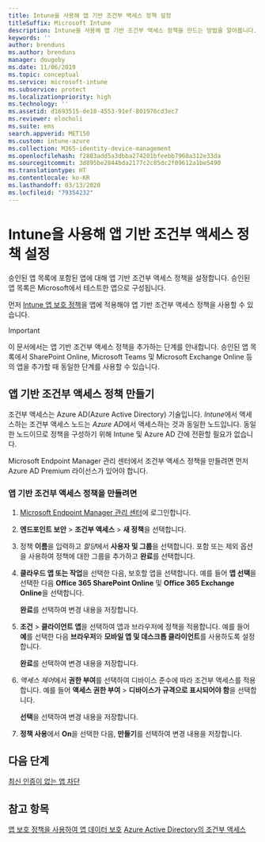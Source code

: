 ```yaml
---
title: Intune을 사용해 앱 기반 조건부 액세스 정책 설정
titleSuffix: Microsoft Intune
description: Intune을 사용해 앱 기반 조건부 액세스 정책을 만드는 방법을 알아봅니다.
keywords: ''
author: brenduns
ms.author: brenduns
manager: dougeby
ms.date: 11/06/2019
ms.topic: conceptual
ms.service: microsoft-intune
ms.subservice: protect
ms.localizationpriority: high
ms.technology: ''
ms.assetid: d1693515-de18-4553-91ef-801976cd3ec7
ms.reviewer: elocholi
ms.suite: ems
search.appverid: MET150
ms.custom: intune-azure
ms.collection: M365-identity-device-management
ms.openlocfilehash: f2883add5a3dbba274201bfeebb7960a312e33da
ms.sourcegitcommit: 3d895be2844bda2177c2c85dc2f09612a1be5490
ms.translationtype: HT
ms.contentlocale: ko-KR
ms.lasthandoff: 03/13/2020
ms.locfileid: "79354232"
---
```

# <a name="set-up-app-based-conditional-access-policies-with-intune"></a>Intune을 사용해 앱 기반 조건부 액세스 정책 설정

승인된 앱 목록에 포함된 앱에 대해 앱 기반 조건부 액세스 정책을 설정합니다. 승인된 앱 목록은 Microsoft에서 테스트한 앱으로 구성됩니다.

먼저 [Intune 앱 보호 정책](../apps/app-protection-policies.md)을 앱에 적용해야 앱 기반 조건부 액세스 정책을 사용할 수 있습니다.

> [!IMPORTANT]
> 이 문서에서는 앱 기반 조건부 액세스 정책을 추가하는 단계를 안내합니다. 승인된 앱 목록에서 SharePoint Online, Microsoft Teams 및 Microsoft Exchange Online 등의 앱을 추가할 때 동일한 단계를 사용할 수 있습니다.

## <a name="create-app-based-conditional-access-policies"></a>앱 기반 조건부 액세스 정책 만들기

조건부 액세스는 Azure AD(Azure Active Directory) 기술입니다. *Intune*에서 액세스하는 조건부 액세스 노드는 *Azure AD*에서 액세스하는 것과 동일한 노드입니다. 동일한 노드이므로 정책을 구성하기 위해 Intune 및 Azure AD 간에 전환할 필요가 없습니다.

Microsoft Endpoint Manager 관리 센터에서 조건부 액세스 정책을 만들려면 먼저 Azure AD Premium 라이선스가 있어야 합니다.

### <a name="to-create-an-app-based-conditional-access-policy"></a>앱 기반 조건부 액세스 정책을 만들려면

1. [Microsoft Endpoint Manager 관리 센터](https://go.microsoft.com/fwlink/?linkid=2109431)에 로그인합니다.

2. **엔드포인트 보안** > **조건부 액세스** > **새 정책**을 선택합니다.

3. 정책 **이름**을 입력하고 *할당*에서 **사용자 및 그룹**을 선택합니다. 포함 또는 제외 옵션을 사용하여 정책에 대한 그룹을 추가하고 **완료**를 선택합니다.

4. **클라우드 앱 또는 작업**을 선택한 다음, 보호할 앱을 선택합니다. 예를 들어 **앱 선택**을 선택한 다음 **Office 365 SharePoint Online** 및 **Office 365 Exchange Online**을 선택합니다.

   **완료**를 선택하여 변경 내용을 저장합니다.

5. **조건** > **클라이언트 앱**을 선택하여 앱과 브라우저에 정책을 적용합니다. 예를 들어 **예**를 선택한 다음 **브라우저**와 **모바일 앱 및 데스크톱 클라이언트**를 사용하도록 설정합니다.

   **완료**를 선택하여 변경 내용을 저장합니다.

6. *액세스 제어*에서 **권한 부여**를 선택하여 디바이스 준수에 따라 조건부 액세스를 적용합니다. 예를 들어 **액세스 권한 부여** > **디바이스가 규격으로 표시되어야 함**을 선택합니다.

   **선택**을 선택하여 변경 내용을 저장합니다.

7. **정책 사용**에서 **On**을 선택한 다음, **만들기**를 선택하여 변경 내용을 저장합니다.





## <a name="next-steps"></a>다음 단계
[최신 인증이 없는 앱 차단](app-modern-authentication-block.md)

## <a name="see-also"></a>참고 항목

[앱 보호 정책을 사용하여 앱 데이터 보호](../apps/app-protection-policies.md)
[Azure Active Directory의 조건부 액세스](https://docs.microsoft.com/azure/active-directory/active-directory-conditional-access)
